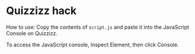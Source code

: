 # Quizzizz hack

How to use: Copy the contents of `script.js` and paste it into the JavaScript Console on Quizzizz. 

To access the JavaScript console, Inspect Element, then click Console.
